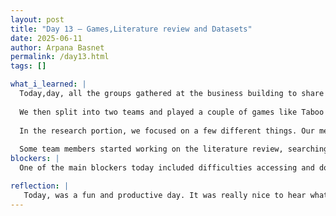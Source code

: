 ```yaml
---
layout: post
title: "Day 13 – Games,Literature review and Datasets"
date: 2025-06-11
author: Arpana Basnet
permalink: /day13.html
tags: []

what_i_learned: |
  Today,day, all the groups gathered at the business building to share updates on our research and what we’ve been doing so far. Each group had the chance to talk about their project progress, challenges, and what they’ve learned. It was really motivating to hear how everyone is approaching their work differently, and it gave us new ideas too. After that, we discussed what activities we should plan for next Thursday some fun suggestions came up like a field trip or visiting an amusement park, and everyone was excited to contribute.
  
  We then split into two teams and played a couple of games like Taboo and Jenga. Both were really fun and gave us a chance to bond and laugh together outside of our usual work routine. After lunch, we returned to our room and got back to working on our project.
  
  In the research portion, we focused on a few different things. Our mentor walked us through some of the code from last year’s project and explained what we should pay attention to—like how the code was structured, how data was processed, and how models were evaluated. This gave us a good starting point and helped us understand what we should aim for.
  
  Some team members started working on the literature review, searching for research papers related to predicting brain tumor biomarkers using machine learning and transcriptomic data. We looked for studies that used similar datasets or algorithms like SVM, Random Forest, or deep learning. Others focused on data collection, looking for reliable datasets from sources like TCGA and GEO. I was part of the group that started data cleaning, checking for missing values and formatting the gene expression data so it would be easier to work with later.
blockers: |
  One of the main blockers today included difficulties accessing and downloading large gene expression datasets, especially when they came in unfamiliar formats like .gz or .tar. We also ran into issues with slow internet and trouble accessing external resources like UCSC Xena and NCBI GEO.

reflection: |
   Today, was a fun and productive day. It was really nice to hear what other groups have been working on and see how far everyone has come. Playing games together made things feel more relaxed and helped us connect better as a team. When we got back to our project, I learned a lot—especially while reviewing old code, searching for research papers, and working on cleaning the data. I’m starting to see that research isn’t just about coding—it’s also about being curious, working together, and figuring things out step by step.
---
```


